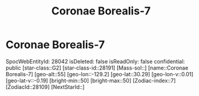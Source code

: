 ﻿---
title: "Coronae Borealis-7"
location: [30.29,-129.2,55]
type: Station
tags:
- astro/Star

---

# Coronae Borealis-7

SpocWebEntityId: 28042
isDeleted: false
isReadOnly: false
confidential: public
[star-class::G2]
[star-class-id::28191]
[Mass-sol::]
[name::Coronae Borealis-7]
[geo-alt::55]
[geo-lon::-129.2]
[geo-lat::30.29]
[geo-lon-v::0.01]
[geo-lat-v::-0.19]
[bright-min::50]
[bright-max::50]
[Zodiac-index::7]
[ZodiacId::28109]
[NextStarId::]

